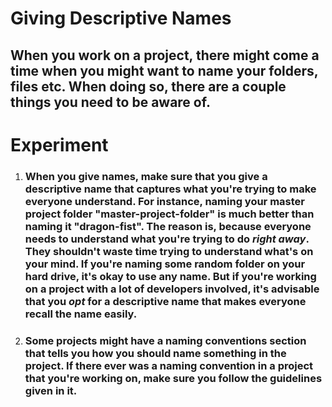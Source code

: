 # **Giving Descriptive Names**

## When you work on a project, there might come a time when you might want to name your folders, files etc. When doing so, there are a couple things you need to be aware of.

# **Experiment**

1. ### When you give names, make sure that you give a descriptive name that captures what you're trying to make everyone understand. For instance, naming your master project folder "master-project-folder" is much better than naming it "dragon-fist". The reason is, because everyone needs to understand what you're trying to do _**right away**_. They shouldn't waste time trying to understand what's on your mind. If you're naming some random folder on your hard drive, it's okay to use any name. But if you're working on a project with a lot of developers involved, it's advisable that you _**opt**_ for a descriptive name that makes everyone recall the name easily. 

2. ### Some projects might have a **naming conventions** section that tells you how you should name something in the project. If there ever was a naming convention in a project that you're working on, make sure you follow the guidelines given in it.  